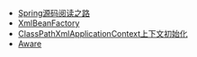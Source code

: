* [Spring源码阅读之路](README)
* [XmlBeanFactory](XmlBeanFactory)
* [ClassPathXmlApplicationContext上下文初始化](ClassPathXmlApplicationContext)
* [Aware](Aware)

